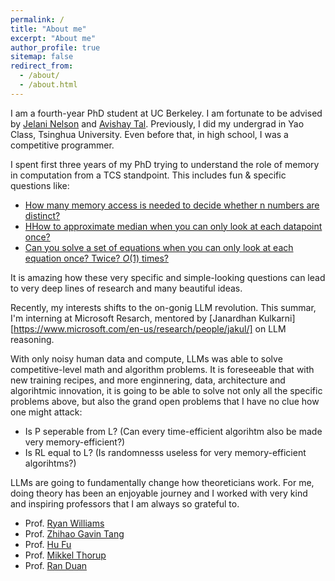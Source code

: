 ```yaml
---
permalink: /
title: "About me"
excerpt: "About me"
author_profile: true
sitemap: false
redirect_from: 
  - /about/
  - /about.html
---
```


I am a fourth-year PhD student at UC Berkeley. I am fortunate to be advised by [Jelani Nelson](https://people.eecs.berkeley.edu/~minilek/) and [Avishay Tal](https://www.avishaytal.org/). Previously, I did my undergrad in Yao Class, Tsinghua University. Even before that, in high school, I was a competitive programmer. 

I spent first three years of my PhD trying to understand the role of memory in computation from a TCS standpoint. This includes fun & specific questions like: 
+ [How many memory access is needed to decide whether n numbers are distinct?](https://arxiv.org/abs/2111.01759)
+ [HHow to approximate median when you can only look at each datapoint once?](https://dl.acm.org/doi/10.1145/3651610)
+ [Can you solve a set of equations when you can only look at each equation once? Twice? $O(1)$ times?](https://arxiv.org/abs/2310.08070)

It is amazing how these very specific and simple-looking questions can lead to very deep lines of research and many beautiful ideas.

Recently, my interests shifts to the on-gonig LLM revolution. This summar, I'm interning at Microsoft Resarch, mentored by [Janardhan Kulkarni][https://www.microsoft.com/en-us/research/people/jakul/] on LLM reasoning. 

With only noisy human data and compute, LLMs was able to solve competitive-level math and algorithm problems. It is foreseeable that with new training recipes, and more enginnering, data, architecture and algorihtmic innovation, it is going to be able to solve not only all the specific problems above, but also the grand open problems that I have no clue how one might attack:

+ Is P seperable from L? (Can every time-efficient algorihtm also be made very memory-efficient?)
+ Is RL equal to L? (Is randomnesss useless for very memory-efficient algorihtms?)

LLMs are going to fundamentally change how theoreticians work. For me, doing theory has been an enjoyable journey and I worked with very kind and inspiring professors that I am always so grateful to.  

+ Prof. [Ryan Williams](https://people.csail.mit.edu/rrw/)
+ Prof. [Zhihao Gavin Tang](https://itcs.sufe.edu.cn/54/23/c10495a152611/page.htm)
+ Prof. [Hu Fu](https://www.fuhuthu.com/)
+ Prof. [Mikkel Thorup](http://hjemmesider.diku.dk/~mthorup/)
+ Prof. [Ran Duan](https://iiis.tsinghua.edu.cn/en/duanr/) 


